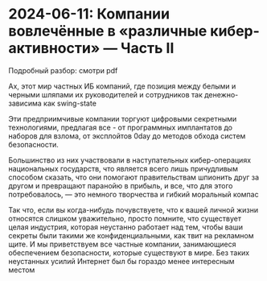 # 2024-06-11: Компании вовлечённые в «различные кибер-активности» — Часть II

Подробный разбор: смотри pdf

Ах, этот мир частных ИБ компаний, где позиция между белыми и черными шляпами их руководителей и сотрудников так денежно-зависима как swing-state 

Эти предприимчивые компании торгуют цифровыми секретными технологиями, предлагая все - от программных имплантатов до наборов для взлома, от эксплойтов 0day до методов обхода систем безопасности.

Большинство из них участвовали в наступательных кибер-операциях национальных государств, что является всего лишь причудливым способом сказать, что они помогают правительствам шпионить друг за другом и превращают паранойю в прибыль, и все, что для этого потребовалось, — это немного творчества и гибкий моральный компас

Так что, если вы когда-нибудь почувствуете, что к вашей личной жизни относятся слишком уважительно, просто помните, что существует целая индустрия, которая неустанно работает над тем, чтобы ваши секреты были такими же конфиденциальными, как твит на рекламном щите. И мы приветствуем все частные компании, занимающиеся обеспечением безопасности, которые существуют в мире. Без таких неустанных усилий Интернет был бы гораздо менее интересным местом
